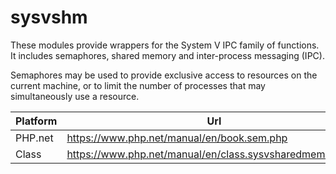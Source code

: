 # sysvshm

These modules provide wrappers for the System V IPC family of functions. It includes semaphores, shared memory and inter-process messaging (IPC).

Semaphores may be used to provide exclusive access to resources on the current machine, or to limit the number of processes that may simultaneously use a resource.

| Platform | Url                                                              |
|----------|------------------------------------------------------------------|
| PHP.net  | https://www.php.net/manual/en/book.sem.php                       |
| Class    | https://www.php.net/manual/en/class.sysvsharedmemory.php         |
